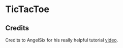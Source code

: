 # TicTacToe

## Credits
Credits to AngelSix for his really helpful tutorial [video](https://www.youtube.com/watch?v=mnTyiUAHuVk&feature=emb_title).
